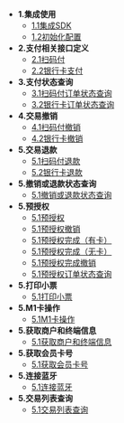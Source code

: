 * **1.集成使用**
    * [1.1集成SDK](integration/integration.md)
    * [1.2初始化配置](integration/config.md)
* **2.支付相关接口定义**
    * [2.1扫码付](pay/scanpay.md)
    * [2.2银行卡支付](pay/bankpay.md)
* **3.支付状态查询**
    * [3.1扫码付订单状态查询](payquery/scanquery.md)
    * [3.2银行卡订单状态查询](payquery/bankquery.md)
* **4.交易撤销**
    * [4.1扫码付撤销](revoke/scanrevoke.md)
    * [4.2银行卡撤销](revoke/bankrevoke.md)
* **5.交易退款**
    * [5.1扫码付退款](refund/scanrefund.md)
    * [5.2银行卡退款](refund/bankrefund.md)
* **5.撤销或退款状态查询**
    * [5.1撤销或退款状态查询](refundquery/refundquery.md)
* **5.预授权**
    * [5.1预授权](integration/integration.md)
    * [5.1预授权撤销](integration/integration.md)
    * [5.1预授权完成（有卡）](integration/integration.md)
    * [5.1预授权完成（无卡）](integration/integration.md)
    * [5.1预授权完成撤销](integration/integration.md)
    * [5.1预授权订单状态查询](integration/integration.md)
* **5.打印小票**
    * [5.1打印小票](integration/integration.md)
* **5.M1卡操作**
    * [5.1M1卡操作](integration/integration.md)
* **5.获取商户和终端信息**
    * [5.1获取商户和终端信息](integration/integration.md)
* **5.获取会员卡号**
    * [5.1获取会员卡号](integration/integration.md)
* **5.连接蓝牙**
    * [5.1连接蓝牙](integration/integration.md)
* **5.交易列表查询**
    * [5.1交易列表查询](integration/integration.md)